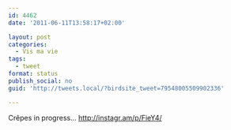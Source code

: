 ```yaml
---
id: 4462
date: '2011-06-11T13:58:17+02:00'

layout: post
categories:
  - Vis ma vie
tags:
  - tweet
format: status
publish_social: no
guid: 'http://tweets.local/?birdsite_tweet=79548005509902336'

---
```


Crêpes in progress… http://instagr.am/p/FieY4/